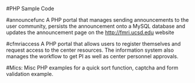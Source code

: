 #PHP Sample Code

#announcefunc
A PHP portal that manages sending announcements to the user community, persists the announcement onto a MySQL database and updates the announcement page on the http://fmri.ucsd.edu website

#cfmriaccess
A PHP portal that allows users to register themselves and request access to the center resources. The information system also manages the workflow to get PI as well as center personnel approvals.

#Mics:
Misc PHP examples for a quick sort function, captcha and form validation example.

